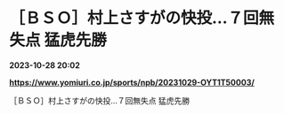 # ［ＢＳＯ］村上さすがの快投…７回無失点 猛虎先勝

**2023-10-28 20:02**

**https://www.yomiuri.co.jp/sports/npb/20231029-OYT1T50003/**

［ＢＳＯ］村上さすがの快投…７回無失点 猛虎先勝